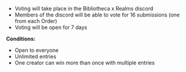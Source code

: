 - Voting will take place in the Bibliotheca x Realms discord
- Members of the discord will be able to vote for 16 submissions (one from each Order)
- Voting will be open for 7 days

**Conditions:**

- Open to everyone
- Unlimited entries
- One creator can win more than once with multiple entries
